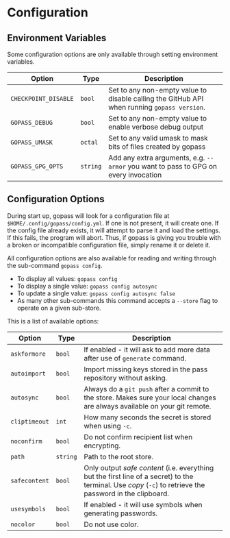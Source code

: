 # Configuration

## Environment Variables

Some configuration options are only available through setting environment variables.

| **Option**           | **Type** | **Description** |
| -------------------- | ---------| --------------- |
| `CHECKPOINT_DISABLE` | `bool`   | Set to any non-empty value to disable calling the GitHub API when running `gopass version`. |
| `GOPASS_DEBUG`       | `bool`   | Set to any non-empty value to enable verbose debug output |
| `GOPASS_UMASK`       | `octal`  | Set to any valid umask to mask bits of files created by gopass |
| `GOPASS_GPG_OPTS`    | `string` | Add any extra arguments, e.g. `--armor` you want to pass to GPG on every invocation |

## Configuration Options

During start up, gopass will look for a configuration file at `$HOME/.config/gopass/config.yml`. If one is not present, it will create one. If the config file already exists, it will attempt to parse it and load the settings. If this fails, the program will abort. Thus, if gopass is giving you trouble with a broken or incompatible configuration file, simply rename it or delete it.

All configuration options are also available for reading and writing through the sub-command `gopass config`.

* To display all values: `gopass config`
* To display a single value: `gopass config autosync`
* To update a single value: `gopass config autosync false`
* As many other sub-commands this command accepts a `--store` flag to operate on a given sub-store.

This is a list of available options:

| **Option**    | **Type** | Description |
| ------------- | -------- | ----------- |
| `askformore`  | `bool`   | If enabled - it will ask to add more data after use of `generate` command. |
| `autoimport`  | `bool`   | Import missing keys stored in the pass repository without asking. |
| `autosync`    | `bool`   | Always do a `git push` after a commit to the store. Makes sure your local changes are always available on your git remote. |
| `cliptimeout` | `int`    | How many seconds the secret is stored when using `-c`. |
| `noconfirm`   | `bool`   | Do not confirm recipient list when encrypting. |
| `path`        | `string` | Path to the root store. |
| `safecontent` | `bool`   | Only output _safe content_ (i.e. everything but the first line of a secret) to the terminal. Use _copy_ (`-c`) to retrieve the password in the clipboard. |
| `usesymbols`  | `bool`   | If enabled - it will use symbols when generating passwords. |
| `nocolor`     | `bool`   | Do not use color. |
